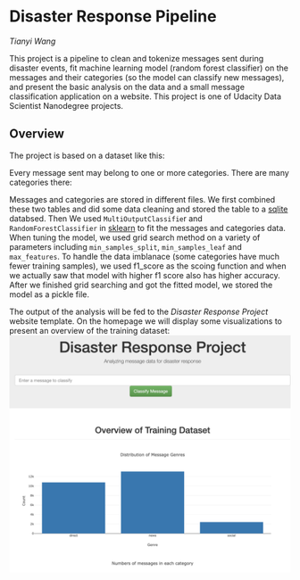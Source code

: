 # Disaster Response Pipeline

*Tianyi Wang*

This project is a pipeline to clean and tokenize messages sent during disaster events, fit machine learning model (random forest classifier) on the messages and their categories (so the model can classify new messages), and present the basic analysis on the data and a small message classification application on a website. This project is one of Udacity Data Scientist Nanodegree projects.

## Overview

The project is based on a dataset like this:

Every message sent may belong to one or more categories. There are many categories there:

Messages and categories are stored in different files. We first combined these two tables and did some data cleaning and stored the table to a [sqlite](https://docs.python.org/3/library/sqlite3.html) databsed. Then We used `MultiOutputClassifie`r and `RandomForestClassifier` in [sklearn](https://scikit-learn.org/stable/) to fit the messages and categories data. When tuning the model, we used grid search method on a variety of parameters including `min_samples_split`, `min_samples_leaf` and `max_features`. To handle the data imblanace (some categories have much fewer training samples), we used f1_score as the scoing function and when we actually saw that model with higher f1 score also has higher accuracy. After we finished grid searching and got the fitted model, we stored the model as a pickle file.

The output of the analysis will be fed to the *Disaster Response Project* website template. On the homepage we will display some visualizations to present an overview of the training dataset:
![homepage](https://raw.githubusercontent.com/tianyiwangnova/2019_project__Disaster_Response_Pipeline/master/screenshots/homepage.png)
